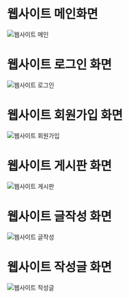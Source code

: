 # 웹사이트 메인화면
![웹사이트 메인](https://github.com/dohyoup/JSP-BBS/assets/100770645/774ad828-2ba7-40f9-902e-77db6c374cad)
<br>
# 웹사이트 로그인 화면
![웹사이트 로그인](https://github.com/dohyoup/JSP-BBS/assets/100770645/e43b13f8-f6ef-48e9-aa81-a7a5c1fafdf5)
<br>
# 웹사이트 회원가입 화면
![웹사이트 회원가입](https://github.com/dohyoup/JSP-BBS/assets/100770645/1919a07d-f235-4978-b47a-4dc27ae8d9d5)
<br>
# 웹사이트 게시판 화면
![웹사이트 게시판](https://github.com/dohyoup/JSP-BBS/assets/100770645/d7b74c7b-08d0-4e8c-b8cd-27a32b53e267)
<br>
# 웹사이트 글작성 화면
![웹사이트 글작성](https://github.com/dohyoup/JSP-BBS/assets/100770645/b6177575-78ea-4f85-bfdc-bb89312f6b9f)
<br>
# 웹사이트 작성글 화면
![웹사이트 작성글](https://github.com/dohyoup/JSP-BBS/assets/100770645/d10a45f2-7af4-4eb0-92b8-cefc9538108c)
